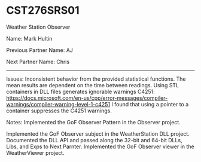 # CST276SRS01

Weather Station Observer

Name: Mark Hultin

Previous Partner Name: AJ

Next Partner Name: Chris 

---
Issues:
Inconsistent behavior from the provided statistical functions. The mean results are dependent on the time between readings.
Using STL containers in DLL files generates ignorable warnings C4251: https://docs.microsoft.com/en-us/cpp/error-messages/compiler-warnings/compiler-warning-level-1-c4251
I found that using a pointer to a container suppresses the C4251 warnings.

Notes:
Implemented the GoF Observer Pattern in the Observer project.

Implemented the GoF Observer subject in the WeatherStation DLL project.
Documented the DLL API and passed along the 32-bit and 64-bit DLLs, Libs, and Exps to Next Parnter.
Implemented the GoF Observer viewer in the WeatherViewer project.
###

